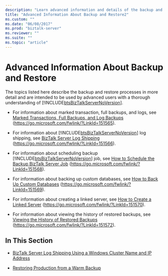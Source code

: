 ```yaml
---
description: "Learn advanced information and details of the backup and restore processes of BizTalk Server, including information about marked transactions, full backups, and logs."
title: "Advanced Information About Backup and Restore2"
ms.custom: ""
ms.date: "06/08/2017"
ms.prod: "biztalk-server"
ms.reviewer: ""
ms.suite: ""
ms.topic: "article"
---
```

# Advanced Information About Backup and Restore

The topics listed here describe the backup and restore processes in more detail and are intended to be used by advanced users with a thorough understanding of [!INCLUDE[btsBizTalkServerNoVersion](../includes/btsbiztalkservernoversion-md.md)].

- For information about marked transaction, full backups, and logs, see [Marked Transactions, Full Backups, and Log Backups](../core/marked-transactions-full-backups-and-log-backups.md) (https://go.microsoft.com/fwlink/?LinkId=151565).

- For information about [!INCLUDE[btsBizTalkServerNoVersion](../includes/btsbiztalkservernoversion-md.md)] log shipping, see [BizTalk Server Log Shipping](../core/log-shipping.md) (<https://go.microsoft.com/fwlink/?LinkId=151566>).

- For information about scheduling backup [!INCLUDE[btsBizTalkServerNoVersion](../includes/btsbiztalkservernoversion-md.md)] job, see [How to Schedule the Backup BizTalk Server Job](../core/how-to-schedule-the-backup-biztalk-server-job.md) (<https://go.microsoft.com/fwlink/?LinkId=151568>).

- For information about backing up custom databases, see [How to Back Up Custom Databases](../core/how-to-back-up-custom-databases.md) (https://go.microsoft.com/fwlink/?LinkId=151569).

- For information about creating a linked server, see [How to Create a Linked Server](../core/how-to-create-a-linked-server.md) (https://go.microsoft.com/fwlink/?LinkId=151570).

- For information about viewing the history of restored backups, see [Viewing the History of Restored Backups](../core/viewing-the-history-of-restored-backups.md) (https://go.microsoft.com/fwlink/?LinkId=151572).

## In This Section

- [BizTalk Server Log Shipping Using a Windows Cluster Name and IP Address](../technical-guides/biztalk-server-log-shipping-using-a-windows-cluster-name-and-ip-address.md)

- [Restoring Production from a Warm Backup](../technical-guides/restoring-production-from-a-warm-backup.md)